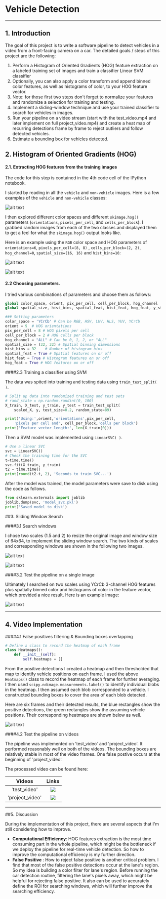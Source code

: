 # Vehicle Detection
---

## 1. Introduction

The goal of this project is to write a software pipeline to detect vehicles in a video from a front-facing camera on a car. The detailed goals / steps of this project are the following:

1. Perform a Histogram of Oriented Gradients (HOG) feature extraction on a labeled training set of images and train a classifier Linear SVM classifier
2. Optionally, you can also apply a color transform and append binned color features, as well as histograms of color, to your HOG feature vector. 
3. Note: for those first two steps don't forget to normalize your features and randomize a selection for training and testing.
4. Implement a sliding-window technique and use your trained classifier to search for vehicles in images.
5. Run your pipeline on a video stream (start with the test_video.mp4 and later implement on full project_video.mp4) and create a heat map of recurring detections frame by frame to reject outliers and follow detected vehicles.
6. Estimate a bounding box for vehicles detected.

[//]: # "Image References"
[image1]: ./output_images/03.png
[image2]: ./output_images/02.png
[image3]: ./output_images/04.png
[image4]: ./output_images/05.png
[image5]: ./output_images/06.png
[image6]: ./output_images/01.png
[image7]: ./output_images/07.png
## 2. Histogram of Oriented Gradients (HOG)

#### 2.1. Extracting HOG features from the training images

The code for this step is contained in the 4th code cell of the IPython notebook.  

I started by reading in all the `vehicle` and `non-vehicle` images.  Here is a few examples of the `vehicle` and `non-vehicle` classes:

![alt text][image1]

I then explored different color spaces and different `skimage.hog()` parameters (`orientations`, `pixels_per_cell`, and `cells_per_block`).  I grabbed random images from each of the two classes and displayed them to get a feel for what the `skimage.hog()` output looks like.

Here is an example using the `RGB` color space and HOG parameters of `orientations=6`, `pixels_per_cell=(8, 8)` , `cells_per_block=(2, 2)`, `hog_channel=0`, `spatial_size=(16, 16)` and `hist_bins=16`:

![alt text][image2]

![alt text][image3]

#### 2.2 Choosing parameters.

I tried various combinations of parameters and choose them as follows:

```python
global color_space, orient, pix_per_cell, cell_per_block, hog_channel
global spatial_size, hist_bins, spatial_feat, hist_feat, hog_feat, y_start_stop

### Setting parameters
color_space = 'YCrCb' # Can be RGB, HSV, LUV, HLS, YUV, YCrCb
orient = 9  # HOG orientations
pix_per_cell = 8 # HOG pixels per cell
cell_per_block = 2 # HOG cells per block
hog_channel = "ALL" # Can be 0, 1, 2, or "ALL"
spatial_size = (32, 32) # Spatial binning dimensions
hist_bins = 32    # Number of histogram bins
spatial_feat = True # Spatial features on or off
hist_feat = True # Histogram features on or off
hog_feat = True # HOG features on or off
```



####2.3 Training a classifier using SVM

The data was spited into training and testing data using `train_test_split( )`.  

```python
# Split up data into randomized training and test sets
# rand_state = np.random.randint(0, 100)
X_train, X_test, y_train, y_test = train_test_split(
    scaled_X, y, test_size=0.2, random_state=89)

print('Using:',orient,'orientations',pix_per_cell,
    'pixels per cell and', cell_per_block,'cells per block')
print('Feature vector length:', len(X_train[0]))
```

Then a SVM model was implemented using `LinearSVC( )`.

```python
# Use a linear SVC 
svc = LinearSVC()
# Check the training time for the SVC
t=time.time()
svc.fit(X_train, y_train)
t2 = time.time()
print(round(t2-t, 2), 'Seconds to train SVC...')
```

After the model was trained, the model parameters were save to disk using the code as follows.

```python
from sklearn.externals import joblib
joblib.dump(svc, 'model_svc.pkl')
print('Saved model to disk')
```



##3. Sliding Window Search

####3.1 Search windows

I chose two scales (1.5 and 2) to resize the original image and window size of 64x64, to implement the sliding window search. The two kinds of scales and corresponding windows are shown in the following two images.

![alt text][image4]

![alt text][image5]

####3.2 Test the pipeline on a single image

Ultimately I searched on two scales using YCrCb 3-channel HOG features plus spatially binned color and histograms of color in the feature vector, which provided a nice result.  Here is an example image:


![alt text][image7]

---

## 4. Video Implementation

####4.1 False positives filtering & Bounding boxes overlapping 

```python
# Define a class to record the heatmap of each frame
class Heatmaps():
    def __init__(self):
        self.heatmaps = []
```

From the positive detections I created a heatmap and then thresholded that map to identify vehicle positions on each frame. I used the above `Heatmaps()` class to record the heatmap of each frame for further averaging. I then used `scipy.ndimage.measurements.label()` to identify individual blobs in the heatmap.  I then assumed each blob corresponded to a vehicle.  I constructed bounding boxes to cover the area of each blob detected.  

Here are six frames and their detected results, the blue rectangles show the positive detections, the green rectangles show the assuming vehicle positions. Their corresponding heatmaps are shown below as well.

![alt text][image6]



####4.2 Test the pipeline on videos

The pipeline was implemented on 'test_video' and 'project_video'. It performed reasonably well on both of the videos. The bounding boxes are relatively stable in most of the video frames. One false postive occurs at the beginning of 'project_video'. 

The processed video can be found here:

|     Videos      |                  Links                   |
| :-------------: | :--------------------------------------: |
|  'test_video'   | [![](https://img.youtube.com/vi/RASZZ41Okfc/0.jpg)](https://youtu.be/RASZZ41Okfc) |
| 'project_video' | [![](https://img.youtube.com/vi/qlcGfB6M48Y/0.jpg)](https://youtu.be/qlcGfB6M48Y) |



---

##5. Discussion

During the implementation of this project, there are several aspects that I'm still considering how to improve.

- **Computational Efficiency**: HOG features extraction is the most time consuming part in the whole pipeline, which might be the bottleneck if we deploy the pipeline for real-time vehicle detection. So how to improve the computational efficiency is my further direction.
- **False Positive** :  How to reject false positive is another critical problem. I find that most of the false positive detections occur at the lane's region. So my idea is building a color filter for lane's region. Before running the car detection routine, filtering the lane's pixels away, which might be helpful for rejecting false positive. It also can be used to accurately define the ROI for searching windows, which will further improve the searching efficiency.